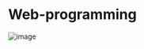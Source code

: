 # Web-programming
![image](https://github.com/KareemAl3tar/Web-programming-/assets/163475444/82d973c1-c81e-46ae-a985-307ccec18a8f)


